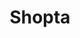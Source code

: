 ---
title: Shopta
description: Shopta is a fully functional e-commerce application built with Next.js, Stripe, MongoDB, and PayloadCMS for content management.
href: https://shopta.vercel.app/
---